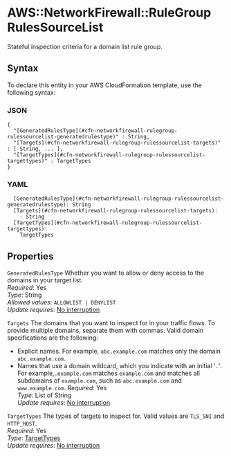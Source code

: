 # AWS::NetworkFirewall::RuleGroup RulesSourceList<a name="aws-properties-networkfirewall-rulegroup-rulessourcelist"></a>

Stateful inspection criteria for a domain list rule group\. 

## Syntax<a name="aws-properties-networkfirewall-rulegroup-rulessourcelist-syntax"></a>

To declare this entity in your AWS CloudFormation template, use the following syntax:

### JSON<a name="aws-properties-networkfirewall-rulegroup-rulessourcelist-syntax.json"></a>

```
{
  "[GeneratedRulesType](#cfn-networkfirewall-rulegroup-rulessourcelist-generatedrulestype)" : String,
  "[Targets](#cfn-networkfirewall-rulegroup-rulessourcelist-targets)" : [ String, ... ],
  "[TargetTypes](#cfn-networkfirewall-rulegroup-rulessourcelist-targettypes)" : TargetTypes
}
```

### YAML<a name="aws-properties-networkfirewall-rulegroup-rulessourcelist-syntax.yaml"></a>

```
  [GeneratedRulesType](#cfn-networkfirewall-rulegroup-rulessourcelist-generatedrulestype): String
  [Targets](#cfn-networkfirewall-rulegroup-rulessourcelist-targets): 
    - String
  [TargetTypes](#cfn-networkfirewall-rulegroup-rulessourcelist-targettypes): 
    TargetTypes
```

## Properties<a name="aws-properties-networkfirewall-rulegroup-rulessourcelist-properties"></a>

`GeneratedRulesType`  <a name="cfn-networkfirewall-rulegroup-rulessourcelist-generatedrulestype"></a>
Whether you want to allow or deny access to the domains in your target list\.  
*Required*: Yes  
*Type*: String  
*Allowed values*: `ALLOWLIST | DENYLIST`  
*Update requires*: [No interruption](https://docs.aws.amazon.com/AWSCloudFormation/latest/UserGuide/using-cfn-updating-stacks-update-behaviors.html#update-no-interrupt)

`Targets`  <a name="cfn-networkfirewall-rulegroup-rulessourcelist-targets"></a>
The domains that you want to inspect for in your traffic flows\. To provide multiple domains, separate them with commas\. Valid domain specifications are the following:  
+ Explicit names\. For example, `abc.example.com` matches only the domain `abc.example.com`\.
+ Names that use a domain wildcard, which you indicate with an initial '`.`'\. For example,`.example.com` matches `example.com` and matches all subdomains of `example.com`, such as `abc.example.com` and `www.example.com`\. 
*Required*: Yes  
*Type*: List of String  
*Update requires*: [No interruption](https://docs.aws.amazon.com/AWSCloudFormation/latest/UserGuide/using-cfn-updating-stacks-update-behaviors.html#update-no-interrupt)

`TargetTypes`  <a name="cfn-networkfirewall-rulegroup-rulessourcelist-targettypes"></a>
The types of targets to inspect for\. Valid values are `TLS_SNI` and `HTTP_HOST`\.   
*Required*: Yes  
*Type*: [TargetTypes](aws-properties-networkfirewall-rulegroup-targettypes.md)  
*Update requires*: [No interruption](https://docs.aws.amazon.com/AWSCloudFormation/latest/UserGuide/using-cfn-updating-stacks-update-behaviors.html#update-no-interrupt)